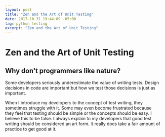 ```yaml
---
layout: post
title: "Zen and the Art of Unit Testing"
date: 2017-10-31 19:44:09 -05:00
tag: python testing
excerpt: "Zen and the Art of Unit Testing"
---
```


# Zen and the Art of Unit Testing
## Why don't programmers like nature?

Some developers seriously underestimate the value of writing tests. Design decisions in code are important but how we test those decisions is just as important.

When I introduce my developers to the concept of test writing, they sometimes struggle with it. Some may even become frustrated because they feel that testing should be simple or the concepts should be easy. I believe this to be false. I always explain to my developers that good test writing should be considered an art form. It really does take a fair amount of practice to get good at it.

